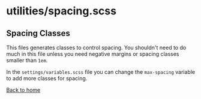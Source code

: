 # utilities/spacing.scss

## Spacing Classes

This files generates classes to control spacing. You shouldn't need to do much in this file unless you need negative margins or spacing classes smaller than `1em`.

In the `settings/variables.scss` file you can change the `max-spacing` variable to add more classes for spacing.

[Back to home](README.md)